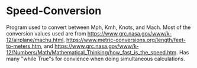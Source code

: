 # Speed-Conversion
Program used to convert between Mph, Kmh, Knots, and Mach.
Most of the conversion values used are from https://www.grc.nasa.gov/www/k-12/airplane/machu.html, https://www.metric-conversions.org/length/feet-to-meters.htm, and https://www.grc.nasa.gov/www/k-12/Numbers/Math/Mathematical_Thinking/how_fast_is_the_speed.htm.
Has many "while True"s for convience when doing simultaneous calculations. 
